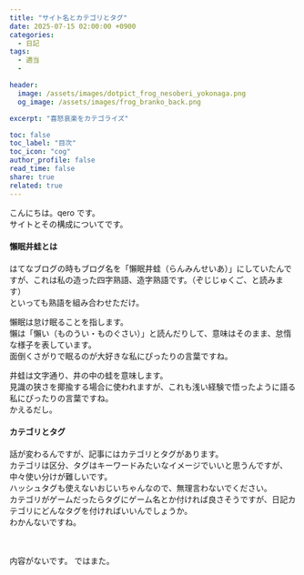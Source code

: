 ```yaml
---
title: "サイト名とカテゴリとタグ"
date: 2025-07-15 02:00:00 +0900
categories:
  - 日記
tags:
  - 適当
  -

header:
  image: /assets/images/dotpict_frog_nesoberi_yokonaga.png
  og_image: /assets/images/frog_branko_back.png

excerpt: "喜怒哀楽をカテゴライズ"

toc: false
toc_label: "目次"
toc_icon: "cog"
author_profile: false
read_time: false
share: true
related: true
---
```


こんにちは。qero です。  
サイトとその構成についてです。

#### 懶眠井蛙とは

はてなブログの時もブログ名を「懶眠井蛙（らんみんせいあ）」にしていたんですが、これは私の造った四字熟語、造字熟語です。（ぞじじゅくご、と読みます）  
といっても熟語を組み合わせただけ。

懶眠は怠け眠ることを指します。  
懶は「懶い（ものうい・ものぐさい）」と読んだりして、意味はそのまま、怠惰な様子を表しています。  
面倒くさがりで眠るのが大好きな私にぴったりの言葉ですね。

井蛙は文字通り、井の中の蛙を意味します。  
見識の狭さを揶揄する場合に使われますが、これも浅い経験で悟ったように語る私にぴったりの言葉ですね。  
かえるだし。
<br>

#### カテゴリとタグ

話が変わるんですが、記事にはカテゴリとタグがあります。  
カテゴリは区分、タグはキーワードみたいなイメージでいいと思うんですが、中々使い分けが難しいです。  
ハッシュタグも使えないおじいちゃんなので、無理言わないでください。  
カテゴリがゲームだったらタグにゲーム名とか付ければ良さそうですが、日記カテゴリにどんなタグを付ければいいんでしょうか。  
わかんないですね。

<br>
<br>
内容がないです。  
ではまた。

